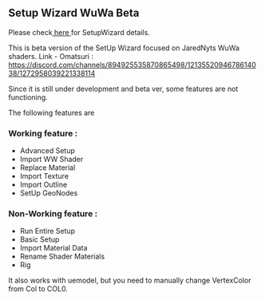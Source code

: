 
## Setup Wizard WuWa Beta

Please check[ here ](https://github.com/michael-gh1/Addons-And-Tools-For-Blender-miHoYo-Shaders)for SetupWizard details.

This is beta version of the SetUp Wizard focused on JaredNyts WuWa shaders.
Link - Omatsuri : https://discord.com/channels/894925535870865498/1213552094678614038/1272958039221338114

Since it is still under development and beta ver, some features are not functioning.

The following features are 
### Working feature : 
 - Advanced Setup
 - Import WW Shader
 - Replace Material
 - Import Texture
 - Import Outline
 - SetUp GeoNodes
### Non-Working feature :  
- Run Entire Setup
- Basic Setup
- Import Material Data 
- Rename Shader Materials 
- Rig

It also works with uemodel, but you need to manually change VertexColor from Col to COL0.
